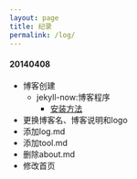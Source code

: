 ```yaml
---
layout: page
title: 纪录 
permalink: /log/
---
```


#### 20140408

- 博客创建
	-  jekyll-now:博客程序
		- [安装方法](https://github.com/barryclark/jekyll-now/blob/master/README.md#quick-start)
- 更换博客名、博客说明和logo
- 添加log.md
- 添加tool.md
- 删除about.md
- 修改首页
